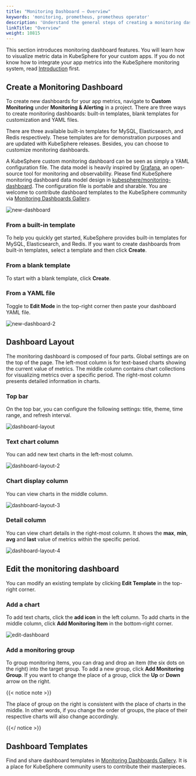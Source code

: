 ```yaml
---
title: "Monitoring Dashboard — Overview"
keywords: 'monitoring, prometheus, prometheus operator'
description: 'Understand the general steps of creating a monitoring dashboard as well as its layout.'
linkTitle: "Overview"
weight: 10815
---
```


This section introduces monitoring dashboard features. You will learn how to visualize metric data in KubeSphere for your custom apps. If you do not know how to integrate your app metrics into the KubeSphere monitoring system, read [Introduction](../../introduction/) first.

## Create a Monitoring Dashboard

To create new dashboards for your app metrics, navigate to **Custom Monitoring** under **Monitoring  & Alerting** in a project. There are three ways to create monitoring dashboards: built-in templates, blank templates for customization and YAML files.

There are three available built-in templates for MySQL, Elasticsearch, and Redis respectively. These templates are for demonstration purposes and are updated with KubeSphere releases. Besides, you can choose to customize monitoring dashboards.

A KubeSphere custom monitoring dashboard can be seen as simply a YAML configuration file. The data model is heavily inspired by [Grafana](https://github.com/grafana/grafana), an open-source tool for monitoring and observability. Please find KubeSphere monitoring dashboard data model design in [kubesphere/monitoring-dashboard](https://github.com/kubesphere/monitoring-dashboard). The configuration file is portable and sharable. You are welcome to contribute dashboard templates to the KubeSphere community via [Monitoring Dashboards Gallery](https://github.com/kubesphere/monitoring-dashboard/tree/master/contrib/gallery). 

![new-dashboard](/images/docs/project-user-guide/custom-application-monitoring/new-dashboard.jpg)

### From a built-in template

To help you quickly get started, KubeSphere provides built-in templates for MySQL, Elasticsearch, and Redis. If you want to create dashboards from built-in templates, select a template and then click **Create**.

### From a blank template

To start with a blank template, click **Create**.

### From a YAML file

Toggle to **Edit Mode** in the top-right corner then paste your dashboard YAML file.

![new-dashboard-2](/images/docs/project-user-guide/custom-application-monitoring/new-dashboard-2.jpg)

## Dashboard Layout

The monitoring dashboard is composed of four parts. Global settings are on the top of the page. The left-most column is for text-based charts showing the current value of metrics. The middle column contains chart collections for visualizing metrics over a specific period. The right-most column presents detailed information in charts.

### Top bar

On the top bar, you can configure the following settings: title, theme, time range, and refresh interval.

![dashboard-layout](/images/docs/project-user-guide/custom-application-monitoring/dashboard-layout.jpg)

### Text chart column

You can add new text charts in the left-most column.

![dashboard-layout-2](/images/docs/project-user-guide/custom-application-monitoring/dashboard-layout-2.jpg)

### Chart display column

You can view charts in the middle column.

![dashboard-layout-3](/images/docs/project-user-guide/custom-application-monitoring/dashboard-layout-3.jpg)

### Detail column

You can view chart details in the right-most column. It shows the **max**, **min**, **avg** and **last** value of metrics within the specific period.

![dashboard-layout-4](/images/docs/project-user-guide/custom-application-monitoring/dashboard-layout-4.jpg)

## Edit the monitoring dashboard

You can modify an existing template by clicking **Edit Template** in the top-right corner.

### Add a chart

To add text charts, click the **add icon** in the left column. To add charts in the middle column, click **Add Monitoring Item** in the bottom-right corner.

![edit-dashboard](/images/docs/project-user-guide/custom-application-monitoring/edit-dashboard.jpg)

### Add a monitoring group

To group monitoring items, you can drag and drop an item (the six dots on the right) into the target group. To add a new group, click **Add Monitoring Group**. If you want to change the place of a group, click the **Up** or **Down** arrow on the right.

{{< notice note >}}

The place of group on the right is consistent with the place of charts in the middle. In other words, if you change the order of groups, the place of their respective charts will also change accordingly.

{{</ notice >}} 

## Dashboard Templates

Find and share dashboard templates in [Monitoring Dashboards Gallery](https://github.com/kubesphere/monitoring-dashboard/tree/master/contrib/gallery). It is a place for KubeSphere community users to contribute their masterpieces.
